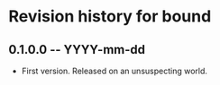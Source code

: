 # Revision history for bound

## 0.1.0.0 -- YYYY-mm-dd

* First version. Released on an unsuspecting world.

